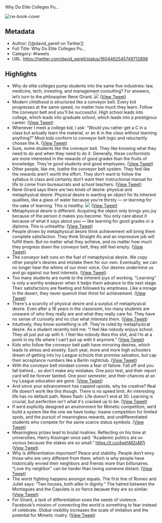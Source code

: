 Why Do Elite Colleges Pu...

![rw-book-cover](https://pbs.twimg.com/profile_images/1341406620107091968/Cxxf4Uf5.jpg)

## Metadata
- Author: [[@david_perell on Twitter]]
- Full Title: Why Do Elite Colleges Pu...
- Category: #tweets
- URL: https://twitter.com/david_perell/status/1604462545749712898

## Highlights
- Why do elite colleges pump students into the same five industries: law, medicine, tech, investing, and management consulting?
  For answers, let’s turn to the philosopher René Girard. 
  ![](https://pbs.twimg.com/media/FkQyLodUYAIvIYI.jpg) ([View Tweet](https://twitter.com/david_perell/status/1604462545749712898))
- Modern childhood is structured like a conveyor belt. Every kid progresses at the same speed, no matter how much they learn. Follow the conveyor belt and you’ll be successful. High school leads into college, which leads into graduate school, which leads into a prestigious career. ([View Tweet](https://twitter.com/david_perell/status/1604462548916453377))
- Whenever I meet a college kid, I ask: “Would you rather get a C in a class but actually learn the material, or an A in the class without learning anything?” Most kids conform to conveyor belt logic and reluctantly choose the A. ([View Tweet](https://twitter.com/david_perell/status/1604462551432982528))
- Sure, some students like the conveyor belt. They like knowing what they need to do and when they need to do it. Generally, these conformists are more interested in the rewards of good grades than the fruits of knowledge. They're good students and good employees. ([View Tweet](https://twitter.com/david_perell/status/1604462553941258240))
- Other people, like me, loathe the conveyor belt system. They feel like the rewards aren’t worth the effort. They don’t want to follow the syllabus in class and certainly don’t want their instructional manual for life to come from bureaucrats and school teachers. ([View Tweet](https://twitter.com/david_perell/status/1604462556466204673))
- René Girard says there are two kinds of desire: physical and metaphysical desire. Physical desire is wanting an object for its inherent qualities, like a glass of water because you’re thirsty — or learning for the sake of learning. This is healthy. 
  ![](https://pbs.twimg.com/media/FkQyMiNUcAEjX_q.jpg) ([View Tweet](https://twitter.com/david_perell/status/1604462563726458880))
- Metaphysical desire is different. Acquiring the object only brings you joy because of the person it makes you become. You only care about it because of what it says about you — like learning for good grades or a diploma. This is unhealthy. ([View Tweet](https://twitter.com/david_perell/status/1604462567035834370))
- People driven by metaphysical desire think achievement will bring them complete satisfaction. They think Straight A’s and an impressive job will fulfill them. But no matter what they achieve, and no matter how much they progress down the conveyor belt, they still feel empty. ([View Tweet](https://twitter.com/david_perell/status/1604462569640468480))
- The conveyor belt runs on the fuel of metaphysical desire. We copy other people's desires and mistake them for our own. Eventually, we can no longer hear the whims of our inner voice. Our desires undermine us and go against our best interests. ([View Tweet](https://twitter.com/david_perell/status/1604462572157038593))
- Too many students are numb to the inherent joys of working. "Learning” is only a worthy endeavor when it helps them advance to the next stage. Their satisfactions are fleeting and followed by emptiness. Like a mirage in the desert, they never quench their thirst for achievement. ([View Tweet](https://twitter.com/david_perell/status/1604462574665314304))
- There's a scarcity of physical desire and a surplus of metaphysical desire. Even after a 16 years in the classroom, too many students are unaware of who they really are and what they really care for. They have no sense of curiosity and no clue what interests them. ([View Tweet](https://twitter.com/david_perell/status/1604462577257324544))
- Intuitively, they know something is off. They're ruled by metaphysical desire. As a student recently told me: “I feel like nobody enjoys school. They all just put up with it. I feel like nobody likes this shit, and I’m at a point in my life where I can’t put up with it anymore.” ([View Tweet](https://twitter.com/david_perell/status/1604462579807490049))
- Kids who follow the conveyor belt path have mirroring desires, which leads to stress and anxiety. Each year, more and more high schoolers dream of getting into Ivy League schools that promise salvation, but cap their acceptance numbers like a Berlin nightclub. ([View Tweet](https://twitter.com/david_perell/status/1604462582365949953))
- With the conveyor belt mindset comes a fear of failure. Fall off and you fall behind… so don’t make any mistakes. One poor test, and their report card will be forever tainted. One poor semester, and their chances at an Ivy League education are gone. ([View Tweet](https://twitter.com/david_perell/status/1604462584899346441))
- And since your advancement has capped upside, why be creative?
  Real life doesn’t work like this though. There is no speed limit. An interesting life has no default path. News flash: Life doesn't end at 30. Learning is crucial, but perfection isn't what it's cracked up to be. ([View Tweet](https://twitter.com/david_perell/status/1604462587403415552))
- If we’d explicitly designed an environment for Mimetic competition, we’d build a system like the one we have today: insane competition for limited spots, and the pursuit of meaningless rewards, and undifferentiated students who compete for the same scarce status symbols. ([View Tweet](https://twitter.com/david_perell/status/1604462589903110144))
- Meaningless prizes lead to brutal rivalries. Reflecting on his time at universities, Henry Kissinger once said: “Academic politics are so vicious because the stakes are so small.”
  https://t.co/4wthM2oM7j ([View Tweet](https://twitter.com/david_perell/status/1604462592419696640))
- Why is differentiation important? Peace and stability. People don’t envy those who are very different from them, which is why people have historically envied their neighbors and friends more than billionaires. “Love thy neighbor” can be harder than loving someone distant. ([View Tweet](https://twitter.com/david_perell/status/1604462595070578688))
- The worst fighting happens amongst equals. The first line of Romeo and Juliet says: “Two houses, both alike in dignity.” The hatred between the Montagues and the Capulets is so fierce 𝑏𝑒𝑐𝑎𝑢𝑠𝑒 they are so similar. ([View Tweet](https://twitter.com/david_perell/status/1604462597595549698))
- For Girard, a lack of differentiation sows the seeds of violence. Facebook’s mission of connecting the world is something to fear instead of celebrate. Global visibility increases the scale of imitation and the potential for Mimetic rivalry. ([View Tweet](https://twitter.com/david_perell/status/1604462600091078656))
